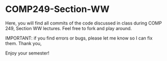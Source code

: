# COMP249-Section-WW
Here, you will find all commits of the code discussed in class during COMP 249, Section WW lectures. Feel free to fork and play around.

IMPORTANT: if you find errors or bugs, please let me know so I can fix them. Thank you,

Enjoy your semester!

